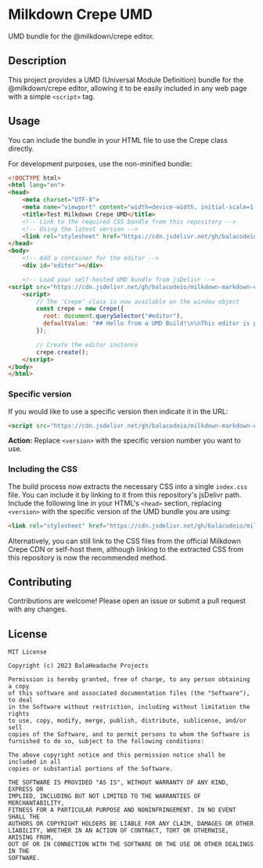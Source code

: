 # Milkdown Crepe UMD

UMD bundle for the @milkdown/crepe editor.

## Description

This project provides a UMD (Universal Module Definition) bundle for the @milkdown/crepe editor, allowing it to be easily included in any web page with a simple `<script>` tag.

## Usage

You can include the bundle in your HTML file to use the Crepe class directly.

For development purposes, use the non-minified bundle:

```html
<!DOCTYPE html>
<html lang="en">
<head>
    <meta charset="UTF-8">
    <meta name="viewport" content="width=device-width, initial-scale=1.0">
    <title>Test Milkdown Crepe UMD</title>
    <!-- Link to the required CSS bundle from this repository -->
    <!-- Using the latest version -->
    <link rel="stylesheet" href="https://cdn.jsdelivr.net/gh/balacodeio/milkdown-markdown-editor-umd@latest/dist/latest/milkdown-crepe-bundle.umd.css">
</head>
<body>
    <!-- Add a container for the editor -->
    <div id="editor"></div>

    <!-- Load your self-hosted UMD bundle from jsDelivr -->
<script src="https://cdn.jsdelivr.net/gh/balacodeio/milkdown-markdown-editor-umd@latest/dist/latest/milkdown-crepe-bundle.min.js"></script> <!-- Minified bundle -->
    <script>
        // The 'Crepe' class is now available on the window object
        const crepe = new Crepe({
          root: document.querySelector("#editor"),
          defaultValue: "## Hello from a UMD Build!\n\nThis editor is powered by a self-updating, automatically built UMD module.",
        });

        // Create the editor instance
        crepe.create();
    </script>
</body>
</html>
```

### Specific version

If you would like to use a specific version then indicate it in the URL:

```HTML
<script src="https://cdn.jsdelivr.net/gh/balacodeio/milkdown-markdown-editor-umd@<version>/dist/<version>/milkdown-crepe-bundle-<version>.min.js"></script> <!-- Minified bundle -->
```
**Action:** Replace `<version>` with the specific version number you want to use.

### Including the CSS

The build process now extracts the necessary CSS into a single `index.css` file. You can include it by linking to it from this repository's jsDelivr path. Include the following line in your HTML's `<head>` section, replacing `<version>` with the specific version of the UMD bundle you are using:

```html
<link rel="stylesheet" href="https://cdn.jsdelivr.net/gh/balacodeio/milkdown-markdown-editor-umd@<version>/dist/<version>/milkdown-crepe-bundle.umd.css">
```

Alternatively, you can still link to the CSS files from the official Milkdown Crepe CDN or self-host them, although linking to the extracted CSS from this repository is now the recommended method.

## Contributing

Contributions are welcome! Please open an issue or submit a pull request with any changes.

## License

```Text
MIT License

Copyright (c) 2023 BalaHeadache Projects

Permission is hereby granted, free of charge, to any person obtaining a copy
of this software and associated documentation files (the "Software"), to deal
in the Software without restriction, including without limitation the rights
to use, copy, modify, merge, publish, distribute, sublicense, and/or sell
copies of the Software, and to permit persons to whom the Software is
furnished to do so, subject to the following conditions:

The above copyright notice and this permission notice shall be included in all
copies or substantial portions of the Software.

THE SOFTWARE IS PROVIDED "AS IS", WITHOUT WARRANTY OF ANY KIND, EXPRESS OR
IMPLIED, INCLUDING BUT NOT LIMITED TO THE WARRANTIES OF MERCHANTABILITY,
FITNESS FOR A PARTICULAR PURPOSE AND NONINFRINGEMENT. IN NO EVENT SHALL THE
AUTHORS OR COPYRIGHT HOLDERS BE LIABLE FOR ANY CLAIM, DAMAGES OR OTHER
LIABILITY, WHETHER IN AN ACTION OF CONTRACT, TORT OR OTHERWISE, ARISING FROM,
OUT OF OR IN CONNECTION WITH THE SOFTWARE OR THE USE OR OTHER DEALINGS IN THE
SOFTWARE.

